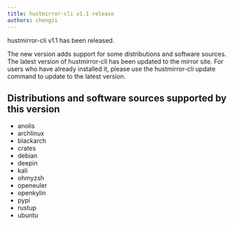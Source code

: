 ```yaml
---
title: hustmirror-cli v1.1 release
authors: chengzi
---
```


hustmirror-cli v1.1 has been released.

The new version adds support for some distributions and software sources.
The latest version of hustmirror-cli has been updated to the mirror site. For users who have already installed it, please use the hustmirror-cli update command to update to the latest version.

<!-- truncate -->

## Distributions and software sources supported by this version

- anolis
- archlinux
- blackarch
- crates
- debian
- deepin
- kali
- ohmyzsh
- openeuler
- openkylin
- pypi
- rustup
- ubuntu
